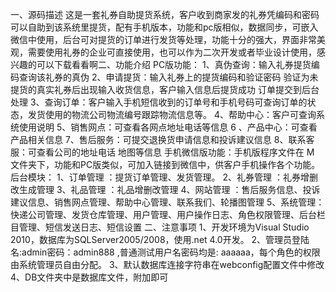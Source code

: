 一、源码描述
       这是一套礼券自助提货系统，客户收到商家发的礼券凭编码和密码可以自助到该系统里提货，配有手机版本，功能和pc版相似，数据同步，可嵌入微信中使用，后台可对提货的订单进行发货等处理，功能十分的强大，界面非常美观，需要使用礼券的企业可直接使用，也可以作为二次开发或者毕业设计使用，感兴趣的可以下载看看啊二、功能介绍
       PC版功能：
              1、真伪查询：输入礼券提货编码查询该礼券的真伪
              2、申请提货：输入礼券上的提货编码和验证密码 验证为未提货的真实礼券后出现输入收货信息，客户输入信息后提货成功 订单提交到后台处理
              3、查询订单：客户输入手机短信收到的订单号和手机号码可查询订单的状态，发货使用的物流公司物流编号跟踪物流信息等。
              4、帮助中心：客户可查询系统使用说明
              5、销售网点：可查看各网点地址电话等信息
              6 、产品中心：可查看产品相关信息
              7、售后服务：可提交退换货申请信息和投诉建议信息
              8、联系客服：可查看公司的地址电话 地图等信息
       手机微信版功能：手机版程序文件在 M 文件夹下，功能和PC版类似，可加入链接到微信中，供客户手机操作各个功能。
       后台模块：
              1、订单管理 ：提货订单管理、发货管理。
              2、礼券管理 ：礼券增删改生成管理
              3、礼品管理 ：礼品增删改管理 
              4、网站管理 ：售后服务信息、投诉建议信息、销售网点管理、帮助中心管理、联系我们、轮播图管理
              5、系统管理：快递公司管理、发货仓库管理、用户管理、用户操作日志、角色权限管理、后台栏目管理、短信发送日志、短信设置
二、注意事项
      1、开发环境为Visual Studio 2010，数据库为SQLServer2005/2008，使用.net 4.0开发。
      2、管理员登陆名:admin密码：admin888 ,普通测试用户名密码均是:  aaaaaa，每个角色的权限由系统管理员自由分配。
      3、默认数据库连接字符串在webconfig配置文件中修改
      4、DB文件夹中是数据库文件，附加即可
